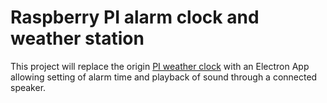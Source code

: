 # Raspberry PI alarm clock and weather station

This project will replace the origin [PI weather clock](https://github.com/dmlogic/pi-clock-and-weather) with an Electron App allowing setting of alarm time and playback of sound through a connected speaker.

